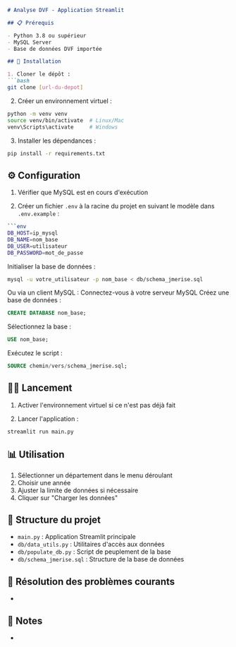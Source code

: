 ```markdown
# Analyse DVF - Application Streamlit

## 📋 Prérequis

- Python 3.8 ou supérieur
- MySQL Server
- Base de données DVF importée

## 🚀 Installation

1. Cloner le dépôt :
```bash
git clone [url-du-depot]
```

2. Créer un environnement virtuel :
```bash
python -m venv venv
source venv/bin/activate  # Linux/Mac
venv\Scripts\activate     # Windows
```

3. Installer les dépendances :
```bash
pip install -r requirements.txt
```

## ⚙️ Configuration

1. Vérifier que MySQL est en cours d'exécution

2. Créer un fichier `.env` à la racine du projet en suivant le modèle dans `.env.example` :
```bash
```env
DB_HOST=ip_mysql
DB_NAME=nom_base
DB_USER=utilisateur
DB_PASSWORD=mot_de_passe
```

Initialiser la base de données :
```bash
mysql -u votre_utilisateur -p nom_base < db/schema_jmerise.sql
```

Ou via un client MySQL :
Connectez-vous à votre serveur MySQL
Créez une base de données : 
```sql
CREATE DATABASE nom_base;
```
Sélectionnez la base :
```sql
USE nom_base;
```
Exécutez le script :
```sql
SOURCE chemin/vers/schema_jmerise.sql;
```


## 🏃‍♂️ Lancement

1. Activer l'environnement virtuel si ce n'est pas déjà fait

2. Lancer l'application :
```bash
streamlit run main.py
```

## 📊 Utilisation

1. Sélectionner un département dans le menu déroulant
2. Choisir une année
3. Ajuster la limite de données si nécessaire
4. Cliquer sur "Charger les données"

## 📑 Structure du projet

- `main.py` : Application Streamlit principale
- `db/data_utils.py` : Utilitaires d'accès aux données
- `db/populate_db.py` : Script de peuplement de la base
- `db/schema_jmerise.sql` : Structure de la base de données

## 🚧 Résolution des problèmes courants

- 

## 📝 Notes

- 
```